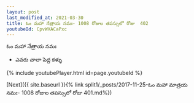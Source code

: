 ```yaml
---
layout: post
last_modified_at: 2021-03-30
title: ఓం మహా నేత్రాయ నమః- 1008 రోజుల తపస్సులో రోజు  402
youtubeId: CpvWXACaPxc
---
```

 
 
 ఓం మహా నేత్రాయ నమః  
 
 -  ఎవరు చాలా పెద్ద కళ్ళు 
 
  
 
  
 
 
 
 
 
 


{% include youtubePlayer.html id=page.youtubeId %}
 
[Next]({{ site.baseurl }}{% link  split1/_posts/2017-11-25-ఓం మహా మాత్రయ నమః- 1008 రోజుల తపస్సులో రోజు  401.md%})
 
